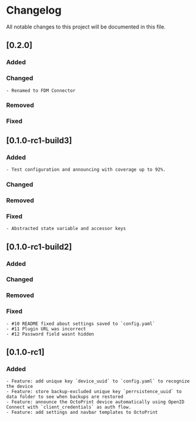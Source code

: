 # Changelog

All notable changes to this project will be documented in this file.

## [0.2.0]

### Added

### Changed
    - Renamed to FDM Connector
### Removed

### Fixed


## [0.1.0-rc1-build3]

### Added
    - Test configuration and announcing with coverage up to 92%.

### Changed

### Removed

### Fixed
    - Abstracted state variable and accessor keys


## [0.1.0-rc1-build2]

### Added

### Changed

### Removed

### Fixed
    - #10 README fixed about settings saved to `config.yaml`
    - #11 Plugin URL was incorrect
    - #12 Password field wasnt hidden


## [0.1.0-rc1]

### Added
    - Feature: add unique key `device_uuid` to `config.yaml` to recognize the device
    - Feature: store backup-excluded unique key `perrsistence_uuid` to data folder to see when backups are restored
    - Feature: announce the OctoPrint device automatically using OpenID Connect with `client_credentials` as auth flow.
    - Feature: add settings and navbar templates to OctoPrint
